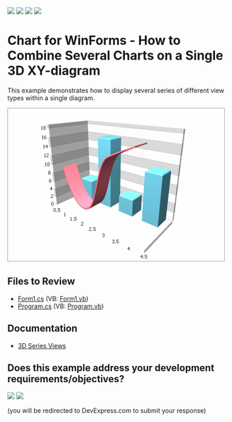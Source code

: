 <!-- default badges list -->
![](https://img.shields.io/endpoint?url=https://codecentral.devexpress.com/api/v1/VersionRange/128572911/14.2.3%2B)
[![](https://img.shields.io/badge/Open_in_DevExpress_Support_Center-FF7200?style=flat-square&logo=DevExpress&logoColor=white)](https://supportcenter.devexpress.com/ticket/details/E1046)
[![](https://img.shields.io/badge/📖_How_to_use_DevExpress_Examples-e9f6fc?style=flat-square)](https://docs.devexpress.com/GeneralInformation/403183)
[![](https://img.shields.io/badge/💬_Leave_Feedback-feecdd?style=flat-square)](#does-this-example-address-your-development-requirementsobjectives)
<!-- default badges end -->

# Chart for WinForms - How to Combine Several Charts on a Single 3D XY-diagram

This example demonstrates how to display several series of different view types within a single diagram.

![Chart](./images/chart.png)

## Files to Review

* [Form1.cs](./CS/Form1.cs) (VB: [Form1.vb](./VB/Form1.vb))
* [Program.cs](./CS/Program.cs) (VB: [Program.vb](./VB/Program.vb))

## Documentation

* [3D Series Views](https://docs.devexpress.com/WindowsForms/2961/controls-and-libraries/chart-control/series-views/3d-series-views?v=23.2)
<!-- feedback -->
## Does this example address your development requirements/objectives?

[<img src="https://www.devexpress.com/support/examples/i/yes-button.svg"/>](https://www.devexpress.com/support/examples/survey.xml?utm_source=github&utm_campaign=winforms-chart-combine-several-charts-on-a-single-3d-xy-diagram&~~~was_helpful=yes) [<img src="https://www.devexpress.com/support/examples/i/no-button.svg"/>](https://www.devexpress.com/support/examples/survey.xml?utm_source=github&utm_campaign=winforms-chart-combine-several-charts-on-a-single-3d-xy-diagram&~~~was_helpful=no)

(you will be redirected to DevExpress.com to submit your response)
<!-- feedback end -->
